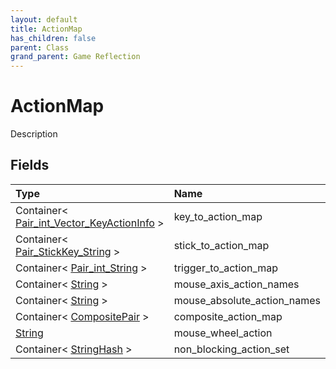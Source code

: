 ```yaml
---
layout: default
title: ActionMap
has_children: false
parent: Class
grand_parent: Game Reflection
---
```

# ActionMap
Description 

## Fields

| Type | Name |
|:----------|:--------------|
| Container< [Pair_int_Vector_KeyActionInfo](/riftbreaker-wiki/docs/game-reflection/classes/pair_int__vector__key_action_info/) > | key_to_action_map |
| Container< [Pair_StickKey_String](/riftbreaker-wiki/docs/game-reflection/classes/pair__stick_key__string/) > | stick_to_action_map |
| Container< [Pair_int_String](/riftbreaker-wiki/docs/game-reflection/classes/pair_int__string/) > | trigger_to_action_map |
| Container< [String](/riftbreaker-wiki/docs/game-reflection/components/string/) > | mouse_axis_action_names |
| Container< [String](/riftbreaker-wiki/docs/game-reflection/components/string/) > | mouse_absolute_action_names |
| Container< [CompositePair](/riftbreaker-wiki/docs/game-reflection/classes/composite_pair/) > | composite_action_map |
| [String](/riftbreaker-wiki/docs/game-reflection/components/string/) | mouse_wheel_action |
| Container< [StringHash](/riftbreaker-wiki/docs/game-reflection/classes/string_hash/) > | non_blocking_action_set |

